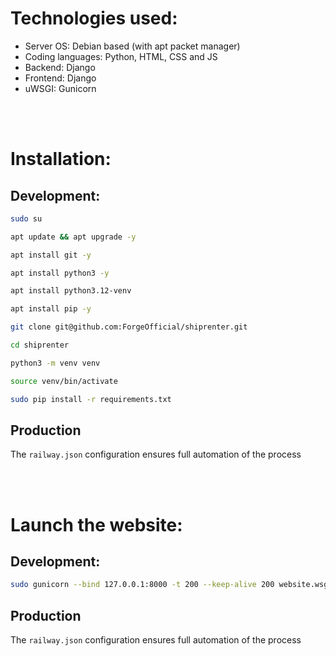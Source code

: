 # Technologies used:
- Server OS: Debian based (with apt packet manager)
- Coding languages: Python, HTML, CSS and JS
- Backend: Django
- Frontend: Django
- uWSGI: Gunicorn

<br>
<br>

# Installation:
## Development:
```bash
sudo su
```
```bash
apt update && apt upgrade -y
```
```bash
apt install git -y
```
```bash
apt install python3 -y
```
```bash
apt install python3.12-venv
```
```bash
apt install pip -y
```
```bash
git clone git@github.com:ForgeOfficial/shiprenter.git
```
```bash
cd shiprenter
```
```bash
python3 -m venv venv
```
```bash
source venv/bin/activate
```
```bash
sudo pip install -r requirements.txt
```

## Production
The ```railway.json``` configuration ensures full automation of the process

<br>
<br>

# Launch the website:
## Development:
```bash
sudo gunicorn --bind 127.0.0.1:8000 -t 200 --keep-alive 200 website.wsgi
```

## Production
The ```railway.json``` configuration ensures full automation of the process